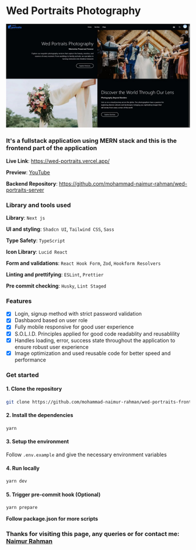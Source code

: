 # Wed Portraits Photography

![Wed Portraits Photography](./wed_portraits.jpg)

### It's a fullstack application using MERN stack and this is the frontend part of the application

**Live Link**: https://wed-portraits.vercel.app/

**Preview**: [YouTube](https://youtu.be/yaHh74SrBdM)

**Backend Repository**: https://github.com/mohammad-naimur-rahman/wed-portraits-server

### Library and tools used

**Library**: `Next js`

**UI and styling**: `Shadcn UI`, `Tailwind CSS`, `Sass`

**Type Safety**: `TypeScript`

**Icon Library**: `Lucid React`

**Form and validations**: `React Hook Form`, `Zod`, `Hookform Resolvers`

**Linting and prettifying**: `ESLint`, `Prettier`

**Pre commit checking**: `Husky`, `Lint Staged`

### Features

- [x] Login, signup method with strict password validation
- [x] Dashbaord based on user role
- [x] Fully mobile responsive for good user experience
- [x] S.O.L.I.D. Principles applied for good code readablity and reusablility
- [x] Handles loading, error, success state throughout the application to ensure robust user experience
- [x] Image optimization and used reusable code for better speed and performance

### Get started

#### 1. Clone the repository

```bash
git clone https://github.com/mohammad-naimur-rahman/wed-portraits-frontend
```

#### 2. Install the dependencies

```bash
yarn
```

#### 3. Setup the environment

Follow `.env.example` and give the necessary environment variables

#### 4. Run locally

```bash
yarn dev
```

#### 5. Trigger pre-commit hook (Optional)

```bash
yarn prepare
```

**Follow package.json for more scripts**

### Thanks for visiting this page, any queries or for contact me: [Naimur Rahman](https://www.linkedin.com/in/mohammad-naimur-rahman/)
